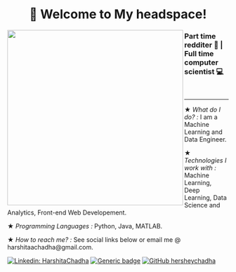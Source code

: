 <h1 align='center'>🔮 Welcome to My headspace!</h1>
<img align='left' src="https://media.giphy.com/media/l1J9uTjO4mqy36gqQ/giphy.gif" width="400">
<h3>Part time redditer 🤡 | Full time computer scientist 💻</h3>
<br><hr>
<p>★ <em>What do I do? : </em>I am a Machine Learning and Data Engineer.</p>
  ★ <em>Technologies I work with :</em> Machine Learning, Deep Learning, Data Science and Analytics, Front-end Web Developement.</p>
  ★ <em>Programming Languages : </em>Python, Java, MATLAB.</p>
  ★ <em>How to reach me? :</em> See social links below or email me @ harshitaachadha@gmail.com.
  </p>
  
[![Linkedin: HarshitaChadha](https://img.shields.io/badge/-HarshitaChadha-blue?style=flat-square&logo=Linkedin&logoColor=white&link=https://www.linkedin.com/in/harshita-chadha-1b8576163/)](https://www.linkedin.com/in/harshita-chadha-1b8576163/)
[![Generic badge](https://img.shields.io/badge/Personal-Website-violet.svg)](https://harshitachadha.wixsite.com/website)
[![GitHub hersheychadha](https://img.shields.io/github/followers/hersheychadha?label=follow&style=social)](https://github.com/hersheychadha)

